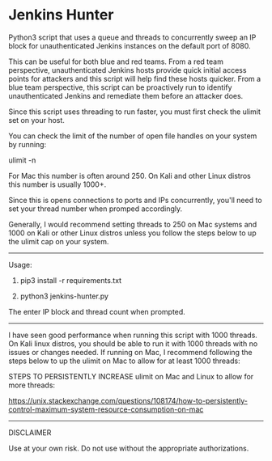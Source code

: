 # Jenkins Hunter

Python3 script that uses a queue and threads to concurrently sweep an IP block for unauthenticated Jenkins instances on the default port of 8080.

This can be useful for both blue and red teams. From a red team perspective, unauthenticated Jenkins hosts provide quick initial access points for attackers and this script will help find these hosts quicker. From a blue team perspective, this script can be proactively run to identify unauthenticated Jenkins and remediate them before an attacker does.

Since this script uses threading to run faster, you must first check the ulimit set on your host.

You can check the limit of the number of open file handles on your system by running:

ulimit -n

For Mac this number is often around 250. On Kali and other Linux distros this number is usually 1000+.

Since this is opens connections to ports and IPs concurrently, you'll need to set your thread number when promped accordingly.

Generally, I would recommend setting threads to 250 on Mac systems and 1000 on Kali or other Linux distros unless you follow the steps below to up the ulimit cap on your system.

----------------------------------------

Usage:

1. pip3 install -r requirements.txt

2. python3 jenkins-hunter.py

The enter IP block and thread count when prompted.

-----------------------------------------

I have seen good performance when running this script with 1000 threads. On Kali linux distros, you should be able to run it with 1000 threads with no issues or changes needed. If running on Mac, I recommend following the steps below to up the ulimit on Mac to allow for at least 1000 threads:

STEPS TO PERSISTENTLY INCREASE ulimit on Mac and Linux to allow for more threads:

https://unix.stackexchange.com/questions/108174/how-to-persistently-control-maximum-system-resource-consumption-on-mac

----------------------------------------

DISCLAIMER

Use at your own risk. Do not use without the appropriate authorizations.
